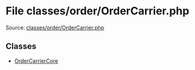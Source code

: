 File classes/order/OrderCarrier.php
=========

Source: [classes/order/OrderCarrier.php](https://github.com/PrestaShop/PrestaShop/blob/1.5.0.5/classes/order/OrderCarrier.php)


Classes
-------

* [OrderCarrierCore](class.OrderCarrierCore.md)

